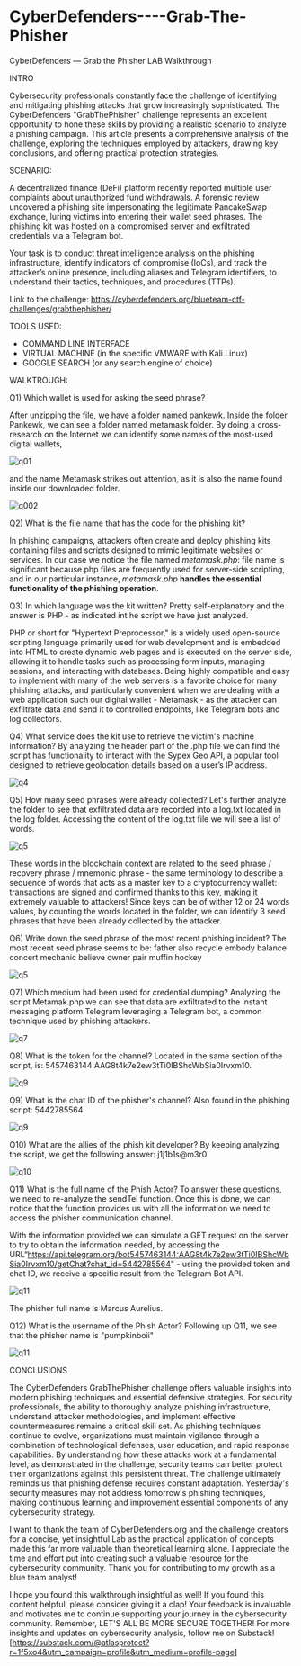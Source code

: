 # CyberDefenders----Grab-The-Phisher
CyberDefenders — Grab the Phisher LAB Walkthrough

INTRO

Cybersecurity professionals constantly face the challenge of identifying and mitigating phishing attacks that grow increasingly sophisticated. The CyberDefenders "GrabThePhisher" challenge represents an excellent opportunity to hone these skills by providing a realistic scenario to analyze a phishing campaign. This article presents a comprehensive analysis of the challenge, exploring the techniques employed by attackers, drawing key conclusions, and offering practical protection strategies.

SCENARIO:

A decentralized finance (DeFi) platform recently reported multiple user complaints about unauthorized fund withdrawals. A forensic review uncovered a phishing site impersonating the legitimate PancakeSwap exchange, luring victims into entering their wallet seed phrases. The phishing kit was hosted on a compromised server and exfiltrated credentials via a Telegram bot.

Your task is to conduct threat intelligence analysis on the phishing infrastructure, identify indicators of compromise (IoCs), and track the attacker’s online presence, including aliases and Telegram identifiers, to understand their tactics, techniques, and procedures (TTPs).

Link to the challenge: https://cyberdefenders.org/blueteam-ctf-challenges/grabthephisher/

TOOLS USED:
- COMMAND LINE INTERFACE
- VIRTUAL MACHINE (in the specific VMWARE with Kali Linux)
- GOOGLE SEARCH (or any search engine of choice)

WALKTROUGH:

Q1) Which wallet is used for asking the seed phrase?

After unzipping the file, we have a folder named pankewk. Inside the folder Pankewk, we can see a folder named metamask folder.
By doing a cross-research on the Internet we can identify some names of the most-used digital wallets, 

![q01](https://github.com/user-attachments/assets/23b5a565-4c19-4f5e-bd20-28a9db317003)

and the name Metamask strikes out attention, as it is also the name found inside our downloaded folder.

![q002](https://github.com/user-attachments/assets/c8a754f0-8405-419c-aa06-d7e54366826a)


Q2) What is the file name that has the code for the phishing kit?

In phishing campaigns, attackers often create and deploy phishing kits containing files and scripts designed to mimic legitimate websites or services. In our case we notice the file named *metamask.php*: file name is significant because.php files are frequently used for server-side scripting, and in our particular instance, *metamask.php* **handles the essential functionality of the phishing operation**. 


Q3) In which language was the kit written?
Pretty self-explanatory  and the answer is PHP - as indicated int he script we have just analyzed.

PHP or short for "Hypertext Preprocessor," is a widely used open-source scripting language primarily used for web development and is embedded into HTML to create dynamic web pages and is executed on the server side, allowing it to handle tasks such as processing form inputs, managing sessions, and interacting with databases. Being highly compatible and easy to implement with many of the web servers is a favorite choice for many phishing attacks, and particularly convenient when we are dealing with a web application such our digital wallet - Metamask - as the attacker can exfiltrate data and send it to controlled endpoints, like Telegram bots and log collectors.

Q4) What service does the kit use to retrieve the victim's machine information?
By analyzing the header part of the .php file we can find the script has functionality to interact with the Sypex Geo API, a popular tool designed to retrieve geolocation details based on a user’s IP address.

![q4](https://github.com/user-attachments/assets/eb9451f6-d055-4c3a-84de-c324450e13ee)


Q5) How many seed phrases were already collected?
Let's further analyze the folder to see that exfiltrated data are recorded into a log.txt located in the log folder.
Accessing the content of the log.txt file we will see a list of words.

![q5](https://github.com/user-attachments/assets/32e4ffe3-cc82-4dc7-b6aa-2abbaac0e3d7)


These words in the blockchain context are related to the seed phrase / recovery phrase / mnemonic phrase - the same terminology to describe a sequence of words that acts as a master key to a cryptocurrency wallet: transactions are signed and confirmed thanks to this key, making it extremely valuable to attackers!
Since keys can be of wither 12 or 24 words values, by counting the words located in the folder, we can identify 3 seed phrases that have been already collected by the attacker.

Q6)  Write down the seed phrase of the most recent phishing incident?
The most recent seed phrase seems to be:
father also recycle embody balance concert mechanic believe owner pair muffin hockey

![q5](https://github.com/user-attachments/assets/aa2af688-1aa0-40f9-930d-2cd13b81c81f)

Q7) Which medium had been used for credential dumping?
Analyzing the script Metamak.php we can see that data are exfiltrated to the instant messaging platform Telegram leveraging a Telegram bot, a common technique used by phishing attackers.

![q7](https://github.com/user-attachments/assets/481741cc-e18e-4a77-9a2f-dab0aaf9014e)

Q8) What is the token for the channel?
Located in the same section of the script, is: 5457463144:AAG8t4k7e2ew3tTi0IBShcWbSia0Irvxm10.

![q9](https://github.com/user-attachments/assets/5eaa26f8-4ee6-4cb0-8470-125fadbaeacd)

Q9) What is the chat ID of the phisher's channel?
Also found in the phishing script: 5442785564.

![q9](https://github.com/user-attachments/assets/690921ee-0e0d-4dd7-9322-6d13ef35ecfb)

Q10) What are the allies of the phish kit developer?
By keeping analyzing the script, we get the following answer: j1j1b1s@m3r0

![q10](https://github.com/user-attachments/assets/e84d6e3d-c47f-488e-a6ba-c322d2f512e6)

Q11) What is the full name of the Phish Actor?
To answer these questions, we need to re-analyze the sendTel function. Once this is done, we can notice that the function provides us with all the information we need to access the phisher communication channel.

With the information provided we can simulate a GET request on the server to try to obtain the information needed, by accessing the URL“https://api.telegram.org/bot5457463144:AAG8t4k7e2ew3tTi0IBShcWbSia0Irvxm10/getChat?chat_id=5442785564" - using the provided token and chat ID, we receive a specific result from the Telegram Bot API. 

![q11](https://github.com/user-attachments/assets/3239dd7e-4726-4e43-ba70-fd6875cf8cf0)

The phisher full name is Marcus Aurelius.

Q12) What is the username of the Phish Actor?
Following up Q11, we see that the phisher name is "pumpkinboii"

![q11](https://github.com/user-attachments/assets/4c0959ad-58cf-419c-8eea-bc42cdef48d9)


CONCLUSIONS

The CyberDefenders GrabThePhisher challenge offers valuable insights into modern phishing techniques and essential defensive strategies. For security professionals, the ability to thoroughly analyze phishing infrastructure, understand attacker methodologies, and implement effective countermeasures remains a critical skill set.
As phishing techniques continue to evolve, organizations must maintain vigilance through a combination of technological defenses, user education, and rapid response capabilities. By understanding how these attacks work at a fundamental level, as demonstrated in the challenge, security teams can better protect their organizations against this persistent threat.
The challenge ultimately reminds us that phishing defense requires constant adaptation. Yesterday's security measures may not address tomorrow's phishing techniques, making continuous learning and improvement essential components of any cybersecurity strategy.

I want to thank the team of CyberDefenders.org and the challenge creators for a concise, yet insightful Lab as the practical application of concepts made this far more valuable than theoretical learning alone. I appreciate the time and effort put into creating such a valuable resource for the cybersecurity community. Thank you for contributing to my growth as a blue team analyst!

I hope you found this walkthrough insightful as well! If you found this content helpful, please consider giving it a clap! Your feedback is invaluable and motivates me to continue supporting your journey in the cybersecurity community. Remember, LET'S ALL BE MORE SECURE TOGETHER! For more insights and updates on cybersecurity analysis, follow me on Substack! [https://substack.com/@atlasprotect?r=1f5xo4&utm_campaign=profile&utm_medium=profile-page]


